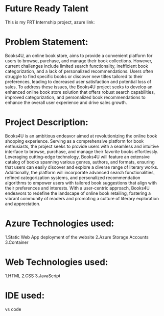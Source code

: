 # Future Ready Talent
This is my FRT Internship project,
azure link:

# Problem Statement:

Books4U, an online book store, aims to provide a convenient platform for users to browse, purchase, and manage their book collections. However, current challenges include limited search functionality, inefficient book categorization, and a lack of personalized recommendations. Users often struggle to find specific books or discover new titles tailored to their preferences, leading to decreased user satisfaction and potential loss of sales. To address these issues, the Books4U project seeks to develop an enhanced online book store solution that offers robust search capabilities, improved categorization, and personalized book recommendations to enhance the overall user experience and drive sales growth.

# Project Description:

Books4U is an ambitious endeavor aimed at revolutionizing the online book shopping experience. Serving as a comprehensive platform for book enthusiasts, the project seeks to provide users with a seamless and intuitive interface to browse, purchase, and manage their favorite books effortlessly. Leveraging cutting-edge technology, Books4U will feature an extensive catalog of books spanning various genres, authors, and formats, ensuring that users can easily discover and explore a diverse range of literary works. Additionally, the platform will incorporate advanced search functionalities, refined categorization systems, and personalized recommendation algorithms to empower users with tailored book suggestions that align with their preferences and interests. With a user-centric approach, Books4U endeavors to redefine the landscape of online book retailing, fostering a vibrant community of readers and promoting a culture of literary exploration and appreciation.

# Azure Technologies used:

1.Static Web App deployment of the website
2.Azure Storage Accounts
3.Container

# Web Technologies used:

1.HTML
2.CSS
3.JavaScript

# IDE used:

vs code
